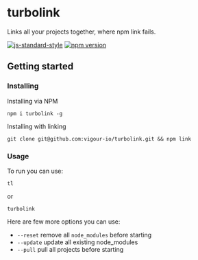 # turbolink
Links all your projects together, where npm link fails.

<!-- VDOC.badges standard; npm -->
<!-- DON'T EDIT THIS SECTION (including comments), INSTEAD RE-RUN `vdoc` TO UPDATE -->
[![js-standard-style](https://img.shields.io/badge/code%20style-standard-brightgreen.svg)](http://standardjs.com/)
[![npm version](https://badge.fury.io/js/turbolink.svg)](https://badge.fury.io/js/turbolink)
<!-- VDOC END -->

## Getting started

### Installing

Installing via NPM

```shell
npm i turbolink -g
```

Installing with linking

```shell
git clone git@github.com:vigour-io/turbolink.git && npm link
```


### Usage

To run you can use:

```shell
tl
```

or

```shell
turbolink
```

Here are few more options you can use:

- `--reset` remove all `node_modules` before starting
- `--update` update all existing node_modules
- `--pull` pull all projects before starting